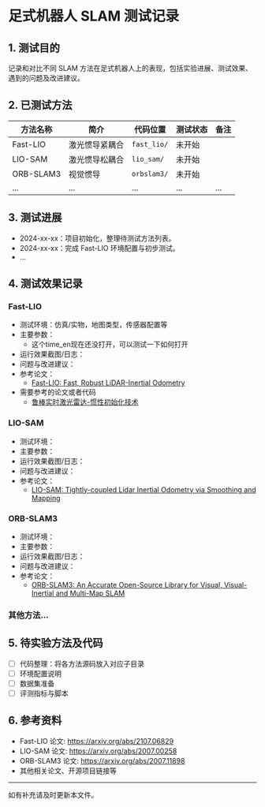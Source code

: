 # 足式机器人 SLAM 测试记录

## 1. 测试目的

记录和对比不同 SLAM 方法在足式机器人上的表现，包括实验进展、测试效果、遇到的问题及改进建议。

## 2. 已测试方法

| 方法名称      | 简介           | 代码位置         | 测试状态 | 备注         |
| ------------- | -------------- | ---------------- | -------- | ------------ |
| Fast-LIO      | 激光惯导紧耦合 | `fast_lio/`      | 未开始   |              |
| LIO-SAM       | 激光惯导松耦合 | `lio_sam/`       | 未开始   |              |
| ORB-SLAM3     | 视觉惯导       | `orbslam3/`      | 未开始   |              |
| ...           | ...            | ...              | ...      | ...          |

## 3. 测试进展

- 2024-xx-xx：项目初始化，整理待测试方法列表。
- 2024-xx-xx：完成 Fast-LIO 环境配置与初步测试。
- ...

## 4. 测试效果记录

### Fast-LIO

- 测试环境：仿真/实物，地图类型，传感器配置等
- 主要参数：
  - 这个time_en现在还没打开，可以测试一下如何打开
- 运行效果截图/日志：
- 问题与改进建议：
- 参考论文：
  - [Fast-LIO: Fast, Robust LiDAR-Inertial Odometry](https://arxiv.org/abs/2107.06829)
- 需要参考的论文或者代码
  - [鲁棒实时激光雷达-惯性初始化技术](https://github.com/hku-mars/LiDAR_IMU_Init)

### LIO-SAM

- 测试环境：
- 主要参数：
- 运行效果截图/日志：
- 问题与改进建议：
- 参考论文：
  - [LIO-SAM: Tightly-coupled Lidar Inertial Odometry via Smoothing and Mapping](https://arxiv.org/abs/2007.00258)

### ORB-SLAM3

- 测试环境：
- 主要参数：
- 运行效果截图/日志：
- 问题与改进建议：
- 参考论文：
  - [ORB-SLAM3: An Accurate Open-Source Library for Visual, Visual-Inertial and Multi-Map SLAM](https://arxiv.org/abs/2007.11898)

### 其他方法...

## 5. 待实验方法及代码

- [ ] 代码整理：将各方法源码放入对应子目录
- [ ] 环境配置说明
- [ ] 数据集准备
- [ ] 评测指标与脚本

## 6. 参考资料

- Fast-LIO 论文: https://arxiv.org/abs/2107.06829
- LIO-SAM 论文: https://arxiv.org/abs/2007.00258
- ORB-SLAM3 论文: https://arxiv.org/abs/2007.11898
- 其他相关论文、开源项目链接等

---
如有补充请及时更新本文件。
